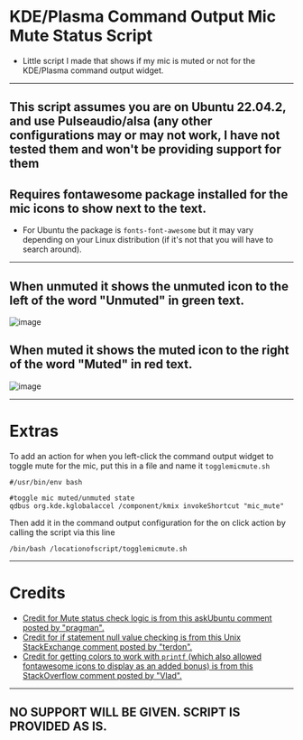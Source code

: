 # KDE/Plasma Command Output Mic Mute Status Script
- Little script I made that shows if my mic is muted or not for the KDE/Plasma command output widget. 

---
## This script assumes you are on Ubuntu 22.04.2, and use Pulseaudio/alsa (any other configurations may or may not work, I have not tested them and won't be providing support for them

## Requires fontawesome package installed for the mic icons to show next to the text.
- For Ubuntu the package is `fonts-font-awesome` but it may vary depending on your Linux distribution (if it's not that you will have to search around).
---

## When unmuted it shows the unmuted icon to the left of the word "Unmuted" in green text. 
![image](https://user-images.githubusercontent.com/12705139/216751920-b1bd20eb-7399-4877-a75a-543d25f01ac0.png)

## When muted it shows the muted icon to the right of the word "Muted" in red text.
![image](https://user-images.githubusercontent.com/12705139/216751973-04778bf7-0a96-4be8-a44d-505972b777c0.png)

---
# Extras
To add an action for when you left-click the command output widget to toggle mute for the mic, put this in a file and name it `togglemicmute.sh`
```
#/usr/bin/env bash

#toggle mic muted/unmuted state
qdbus org.kde.kglobalaccel /component/kmix invokeShortcut "mic_mute"
```

Then add it in the command output configuration for the on click action by calling the script via this line
```
/bin/bash /locationofscript/togglemicmute.sh
```
---

# Credits
- [Credit for Mute status check logic is from this askUbuntu comment posted by "pragman".](https://askubuntu.com/a/1291627)
- [Credit for if statement null value checking is from this Unix StackExchange comment posted by "terdon".](https://unix.stackexchange.com/a/109631)
- [Credit for getting colors to work with `printf` (which also allowed fontawesome icons to display as an added bonus) is from this StackOverflow comment posted by "Vlad".](https://stackoverflow.com/a/5412825)


---

## NO SUPPORT WILL BE GIVEN. SCRIPT IS PROVIDED AS IS.


